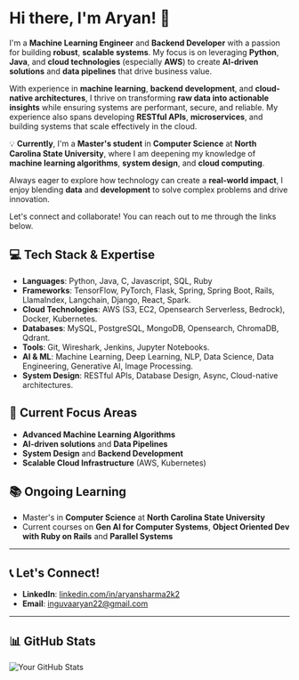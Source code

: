 # Hi there, I'm Aryan! 👋

I'm a **Machine Learning Engineer** and **Backend Developer** with a passion for building **robust**, **scalable systems**. My focus is on leveraging **Python**, **Java**, and **cloud technologies** (especially **AWS**) to create **AI-driven solutions** and **data pipelines** that drive business value. 

With experience in **machine learning**, **backend development**, and **cloud-native architectures**, I thrive on transforming **raw data into actionable insights** while ensuring systems are performant, secure, and reliable. My experience also spans developing **RESTful APIs**, **microservices**, and building systems that scale effectively in the cloud.

💡 **Currently**, I'm a **Master's student** in **Computer Science** at **North Carolina State University**, where I am deepening my knowledge of **machine learning algorithms**, **system design**, and **cloud computing**.

Always eager to explore how technology can create a **real-world impact**, I enjoy blending **data** and **development** to solve complex problems and drive innovation.

Let's connect and collaborate! You can reach out to me through the links below.

## 💻 Tech Stack & Expertise
- **Languages**: Python, Java, C, Javascript, SQL, Ruby
- **Frameworks**: TensorFlow, PyTorch, Flask, Spring, Spring Boot, Rails, LlamaIndex, Langchain, Django, React, Spark.
- **Cloud Technologies**: AWS (S3, EC2, Opensearch Serverless, Bedrock), Docker, Kubernetes.
- **Databases**: MySQL, PostgreSQL, MongoDB, Opensearch, ChromaDB, Qdrant.
- **Tools**: Git, Wireshark, Jenkins, Jupyter Notebooks.
- **AI & ML**: Machine Learning, Deep Learning, NLP, Data Science, Data Engineering, Generative AI, Image Processing.
- **System Design**: RESTful APIs, Database Design, Async, Cloud-native architectures.

## 🌱 Current Focus Areas
- **Advanced Machine Learning Algorithms**
- **AI-driven solutions** and **Data Pipelines**
- **System Design** and **Backend Development**
- **Scalable Cloud Infrastructure** (AWS, Kubernetes)

## 📚 Ongoing Learning
- Master's in **Computer Science** at **North Carolina State University**
- Current courses on **Gen AI for Computer Systems**, **Object Oriented Dev with Ruby on Rails** and **Parallel Systems**

---

## 📞 Let's Connect!
- **LinkedIn**: [linkedin.com/in/aryansharma2k2](https://linkedin.com/in/aryansharma2k2)
- **Email**: [inguvaaryan22@gmail.com](mailto:inguvaaryan22@gmail.com)

---

## 📊 GitHub Stats
![Your GitHub Stats](https://github-readme-stats.vercel.app/api?username=aryansharma2k2&show_icons=true&count_private=true&hide_title=true)
